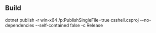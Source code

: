 ## Build
dotnet publish -r win-x64 /p:PublishSingleFile=true csshell.csproj --no-dependencies --self-contained false -c Release
